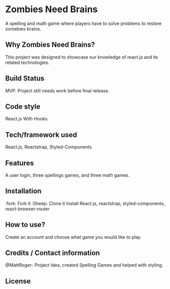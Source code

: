 # Zombies Need Brains
A spelling and math game where players have to solve problems to restore zomebies brains.

## Why Zombies Need Brains?
This project was designed to showcase our knowledge of react.js and its related technologies. 

## Build Status
MVP. Project still needs work before final release.

## Code style
React.js With Hooks.

## Tech/framework used
React.js, Reactstrap, Styled-Components

## Features
A user login, three spellings games, and three math games.

## Installation
:fork: Fork it
:Sheep: Clone it
Install React.js, reactstrap, styled-components, react-browser-router

## How to use?
Create an account and choose what game you would like to play.

## Credits / Contact information
@MattRoger- Project Idea, created Spelling Games and helped with styling.

## License
